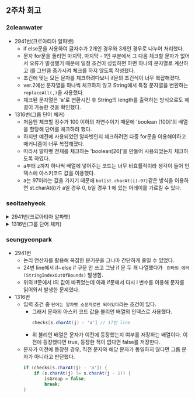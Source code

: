 ## 2주차 회고

### 2cleanwater
* 2941번(크로아티아 알파벳)
   *  if else문을 사용하여 글자수가 2개인 경우와 3개인 경우로 나누어 처리했다.
   *  문자 for문을 돌리면 마지막, 마지막 - 1인 부분에서 그 다음 체크할 문자가 없어서 오류가 발생했기 때문에 일정 조건이 성립하면 하면 하나의 문자열로 계산하고 i를 그만큼 증가시켜 체크를 하지 않도록 작성했다.
   *  조건에 맞는 모든 문자를 체크하려다보니 if문의 조건식이 너무 복잡해졌다.
   *  ver.2에선 문자열을 하나씩 체크하지 않고 String에서 특정 문자열을 변환하는 `replaceAll(,)`을 사용했다.
   *  체크된 문자열은 'a'로 변환시킨 후 String의 length를 출력하는 방식으로도 해결이 가능한 것을 확인했다.
*  1316번(그룹 단어 체커)
   *  처음엔 체크할 정수가 100 이하의 자연수이기 때문에 'boolean [100]'의 배열을 할당해 단어를 체크하려 했다.
   *  하지만 예전에 사용되었던 알파벳인지 체크하려면 다중 for문을 이용해야하고 매커니즘이 너무 복잡해졌다.
   *  따라서 알파벳 전체를 체크하는 'boolean[26]'을 만들어 사용되었는지 체크하도록 하였다.
   *  a부터 z까지 하나씩 배열에 넣어주는 코드는 너무 비효률적이라 생각이 들어 인덱스에 아스키코드 값을 이용했다.
   *  a는 97이라는 값을 가지기 때문에 `bol[st.charAt(i)-97]`같은 방식을 이용하면 st.charAt(i)가 a일 경우 0, b일 경우 1 에 있는 어레이를 가르킬 수 있다.

### seoltaehyeok
<details>
<summary>2941번(크로아티아 알파벳)</summary>
<div markdown="1">   
   
   *  처음 사용했던 코드는 `if~else` 구문을 사용하였다.
   *  입력받은 문자열의 길이만큼 반복문을 진행하고, 각 크로아티아 문자열을 조건식으로 처리했다.
   *  중요한 점은 _다음 배열의 칸이 있을때_ 를 처리해주는 것이었다. `(if < len - 1)`
   *  만약 해당문자가 크로아티아 문자로 바뀔 때 문자열 수가 줄어드므로 반복문 i의 값을 증가시켰다.
      * 예를들면 현재 반복에서 'c'를 처리하고, 다음 반복이 '='일 때, 'c' + '=' 문자열은 크로아티아 알파벳으로 č가 되므로 다음 반복문 값 '='를 받지 않기 위해서이다.
   *  하지만 위 방법은 너무 코드가 길어지고 때문에 다른 방법은 고안했다.
   *  해당하는 아스키코드를 `String`타입 배열에 집어넣는다. `{"c=", "c-", "dz=", "d-", "lj", "nj", "s=", "z="};`
   *  배열의 길이만큼 반복을 진행하고, 입력받는 값 중에 해당 배열의 인덱스에 `contain`(포함)된다면 true를 반환하게 조건문을 실행한다.
   *  그 후 입력받은 문자열을 대체의 문자로 바꿔주는 `replace`를 사용한다. (하나의 문자로 사용하기 위해)
</div>
</details>   
   
<details>
<summary>1316번(그룹 단어 체커)</summary>
<div markdown="1">   
   
   *  체크를 하기 위해, check 메소드를 하나 만들었다.
   *  단어의 개수 N은 100보다 작거나 같은 자연수이므로 배열의 크기를 `char[100]`으로 할당했다.
   *  `main`함수에서는 몇 by case 인지를 할당하였고, 해당 문자열의 길이만큼 `char` 타입 배열에 `toCharArray()`를 통해 입력 문자열을 할당해주었다.
   *  해당 메소드의 매개변수로는 배열타입의 해당 문자열과, 문자열의 길이를 할당해주었다.
   *  해당 문자열의 어떤 값과 현재 값이 같을 경우 문자열의 길이가 3을 넘을 때를 비교한다. (문자열의 길이가 2라면 무조건 그룹단어)
   *  위 조건을 비교한 뒤, 직전 값과 현재 값이 다를 경우 0을 리턴하고, 같다면 나머지 문자열을 반복을 실행한다.
   *  모든 문자열의 반복에서 조건에 부합한다면 1을 리턴하도록 했다.
</div>
</details>
   
### seungyeonpark
*  2941번
    * 논리 연산자를 활용해 복잡한 분기문을 그나마 간단하게 줄일 수 있었다.
    * 24번 line에서 if~else if 구문 안 쓰고 그냥 if 문 두 개 나열했다가 `	런타임 에러 (StringIndexOutOfBounds)` 발생함.
    * 위의 if문에서 i의 값이 바뀌었는데 아래 if문에서 다시 i 변수를 이용해 문자를 읽어와서 발생한 문제였다.
* 1316번
    * 입력 조건 중 `단어는 알파벳 소문자로만 되어있다`라는 조건이 있다. 
        * 그래서 문자의 아스키 코드 값을 불리언 배열의 인덱스로 사용했다.
            ``` java
            checks[s.charAt(j) - 'a'] // 17번 line
            ``` 
        * 위 불리언 배열은 문자가 이전에 등장했는지 여부를 저장하는 배열이다. 이전에 등장했다면 true, 등장한 적이 없다면 false를 저장한다.
    * 문자가 이전에 등장한 경우, 직전 문자와 해당 문자가 동일하지 않다면 그룹 문자가 아니라고 판단했다.
        ``` java
        if (checks[s.charAt(j) - 'a']) {
            if (s.charAt(j) != s.charAt(j - 1)) {
                isGroup = false;
                break;
        } 
        ```
    
